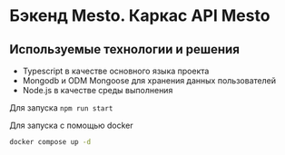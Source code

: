 # Бэкенд Mesto. Каркас API Mesto

## Используемые технологии и решения

- Typescript в качестве основного языка проекта
- Mongodb и ODM Mongoose для хранения данных пользователей
- Node.js в качестве среды выполнения

Для запуска `npm run start`

Для запуска с помощью docker

```bash
docker compose up -d
```
